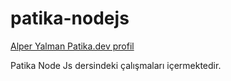 # patika-nodejs

[Alper Yalman Patika.dev profil](https://app.patika.dev/alperyalman)

Patika Node Js dersindeki çalışmaları içermektedir. 